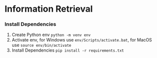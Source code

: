 # Information Retrieval

### Install Dependencies
1.  Create Python env
    ```python -m venv env```
2.  Activate env, for Windows use `env/Scripts/activate.bat`, for MacOS use `source env/bin/activate`
3.  Install Dependencies
    ```pip install -r requirements.txt```